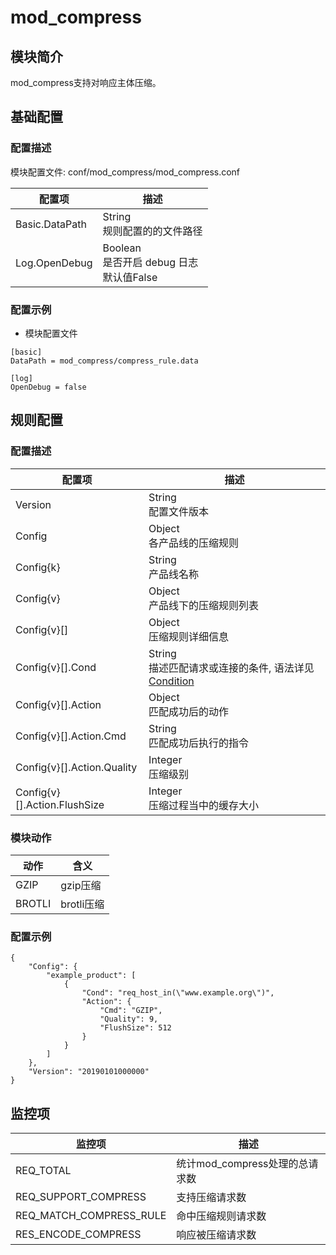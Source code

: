 # mod_compress

## 模块简介 

mod_compress支持对响应主体压缩。

## 基础配置
### 配置描述
模块配置文件: conf/mod_compress/mod_compress.conf

| 配置项                | 描述                                        |
| ---------------------| ------------------------------------------- |
| Basic.DataPath            | String<br>规则配置的的文件路径 |
| Log.OpenDebug           | Boolean<br>是否开启 debug 日志<br>默认值False |

### 配置示例
- 模块配置文件
```
[basic]
DataPath = mod_compress/compress_rule.data

[log]
OpenDebug = false
```

## 规则配置
### 配置描述
| 配置项  | 描述                                                           |
| ------- | -------------------------------------------------------------- |
| Version | String<br>配置文件版本 |
| Config | Object<br>各产品线的压缩规则 |
| Config{k} | String<br>产品线名称 |
| Config{v} | Object<br>产品线下的压缩规则列表 |
| Config{v}[] | Object<br>压缩规则详细信息 |
| Config{v}[].Cond | String<br>描述匹配请求或连接的条件, 语法详见[Condition](../../condition/condition_grammar.md) |
| Config{v}[].Action | Object<br>匹配成功后的动作|
| Config{v}[].Action.Cmd | String<br>匹配成功后执行的指令 |
| Config{v}[].Action.Quality | Integer<br>压缩级别 |
| Config{v}[].Action.FlushSize | Integer<br>压缩过程当中的缓存大小 |

### 模块动作

| 动作                    | 含义                     |
| ------------------------| -------------------------|
| GZIP                    | gzip压缩                 |
| BROTLI                    | brotli压缩                 |

### 配置示例
```
{
    "Config": {
        "example_product": [
            {
                "Cond": "req_host_in(\"www.example.org\")",
                "Action": {
                    "Cmd": "GZIP",
                    "Quality": 9,
                    "FlushSize": 512
                }
            }
        ]
    },
    "Version": "20190101000000"
}
```

## 监控项

| 监控项                   | 描述                              |
| ----------------------- | --------------------------------- |
| REQ_TOTAL               |统计mod_compress处理的总请求数        |
| REQ_SUPPORT_COMPRESS    |支持压缩请求数                       |
| REQ_MATCH_COMPRESS_RULE |命中压缩规则请求数                    |
| RES_ENCODE_COMPRESS     |响应被压缩请求数                      |

